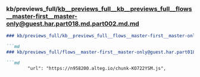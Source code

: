 ### kb/previews_full/kb__previews_full__kb__previews_full__flows__master-first__master-only@guest.har.part018.md.part002.md.md

```md
### kb/previews_full/kb__previews_full__flows__master-first__master-only@guest.har.part018.md.part002.md

```md
### kb/previews_full/flows__master-first__master-only@guest.har.part018.md (part 002)

```md
        "url": "https://n958200.alteg.io/chunk-KO722YSM.js",
    
```

```

```

```
